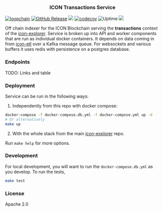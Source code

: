 <p align="center">
  <h3 align="center">ICON Transactions Service</h3>
</p>

[![loopchain](https://img.shields.io/badge/ICON-API-blue?logoColor=white&logo=icon&labelColor=31B8BB)](https://shields.io) [![GitHub Release](https://img.shields.io/github/release/geometry-labs/icon-transactions.svg?style=flat)]() ![](https://github.com/geometry-labs/icon-transactions/workflows/push-main/badge.svg?branch=main) [![codecov](https://codecov.io/gh/geometry-labs/icon-transactions/branch/main/graph/badge.svg)](https://codecov.io/gh/geometry-labs/icon-transactions) ![Uptime](https://img.shields.io/endpoint?url=https%3A%2F%2Fraw.githubusercontent.com%2Fgeometry-labs%2Ficon-status-page%2Fmaster%2Fapi%2Fdev-transactions-service%2Fuptime.json) ![](https://img.shields.io/github/license/geometry-labs/icon-transactions)


Off chain indexer for the ICON Blockchain serving the **transactions** context of the [icon-explorer](https://github.com/geometry-labs/icon-explorer). Service is broken up into API and worker components that are run as individual docker containers. It depends on data coming in from [icon-etl](https://github.com/geometry-labs/icon-etl) over a Kafka message queue. For websockets and various buffers it uses redis with persistence on a postgres database.

### Endpoints 

TODO: Links and table 

### Deployment 

Service can be run in the following ways:

1. Independently from this repo with docker compose:
```bash
docker-compose -f docker-compose.db.yml -f docker-compose.yml up -d
# Or alternatively 
make up 
```   

2. With the whole stack from the main [icon-explorer](https://github.com/geometry-labs/icon-explorer) repo. 

Run `make help` for more options. 

### Development 

For local development, you will want to run the `docker-compose.db.yml` as you develop. To run the tests, 

```bash
make test 
```

### License 

Apache 2.0
